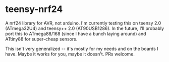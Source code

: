 # teensy-nrf24 #

A nrf24 library for AVR, not arduino.  I'm currently testing this
on teensy 2.0 (ATmega32U4) and teensy++ 2.0 (AT90USB1286).
In the future, I'll probably port this to ATmega88/168 (since I
have a bunch laying around) and ATtiny88 for super-cheap sensors.

This isn't very generalized -- it's mostly for my needs and
on the boards I have.  Maybe it works for you, maybe it doesn't.
PRs welcome.
